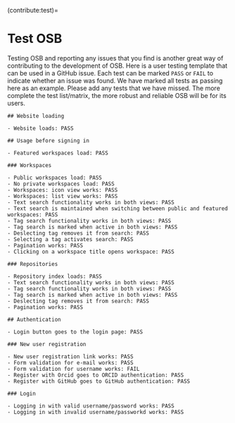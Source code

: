 (contribute:test)=
# Test OSB

Testing OSB and reporting any issues that you find is another great way of contributing to the development of OSB.
Here is a user testing template that can be used in a GitHub issue.
Each test can be marked `PASS` or `FAIL` to indicate whether an issue was found.
We have marked all tests as passing here as an example.
Please add any tests that we have missed.
The more complete the test list/matrix, the more robust and reliable OSB will be for its users.


```{code-block} markdown
## Website loading

- Website loads: PASS

## Usage before signing in

- Featured workspaces load: PASS

### Workspaces

- Public workspaces load: PASS
- No private workspaces load: PASS
- Workspaces: icon view works: PASS
- Workspaces: list view works: PASS
- Text search functionality works in both views: PASS
- Text search is maintained when switching between public and featured workspaces: PASS
- Tag search functionality works in both views: PASS
- Tag search is marked when active in both views: PASS
- Deslecting tag removes it from search: PASS
- Selecting a tag activates search: PASS
- Pagination works: PASS
- Clicking on a workspace title opens workspace: PASS

### Repositories

- Repository index loads: PASS
- Text search functionality works in both views: PASS
- Tag search functionality works in both views: PASS
- Tag search is marked when active in both views: PASS
- Deslecting tag removes it from search: PASS
- Pagination works: PASS

## Authentication

- Login button goes to the login page: PASS

### New user registration

- New user registration link works: PASS
- Form validation for e-mail works: PASS
- Form validation for username works: FAIL
- Register with Orcid goes to ORCID authentication: PASS
- Register with GitHub goes to GitHub authentication: PASS

### Login

- Logging in with valid username/password works: PASS
- Logging in with invalid username/passworkd works: PASS



```
